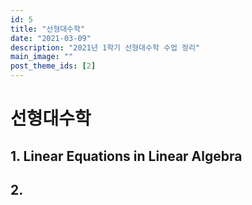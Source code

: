 ```yaml
---
id: 5
title: "선형대수학"
date: "2021-03-09"
description: "2021년 1학기 선형대수학 수업 정리"
main_image: ""
post_theme_ids: [2]
---
```


# 선형대수학


## 1. Linear Equations in Linear Algebra

## 2. 

